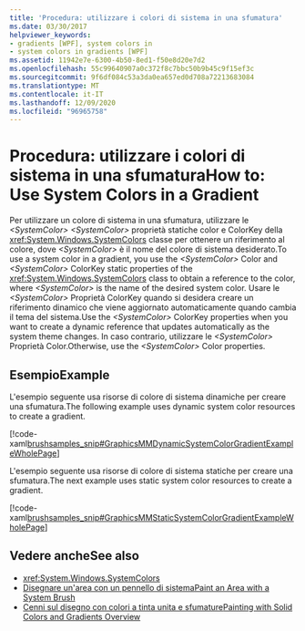 ```yaml
---
title: 'Procedura: utilizzare i colori di sistema in una sfumatura'
ms.date: 03/30/2017
helpviewer_keywords:
- gradients [WPF], system colors in
- system colors in gradients [WPF]
ms.assetid: 11942e7e-6300-4b50-8ed1-f50e8d20e7d2
ms.openlocfilehash: 55c99640907a0c372f8c7bbc50b9b45c9f15ef3c
ms.sourcegitcommit: 9f6df084c53a3da0ea657ed0d708a72213683084
ms.translationtype: MT
ms.contentlocale: it-IT
ms.lasthandoff: 12/09/2020
ms.locfileid: "96965758"
---
```

# <a name="how-to-use-system-colors-in-a-gradient"></a><span data-ttu-id="f574d-102">Procedura: utilizzare i colori di sistema in una sfumatura</span><span class="sxs-lookup"><span data-stu-id="f574d-102">How to: Use System Colors in a Gradient</span></span>
<span data-ttu-id="f574d-103">Per utilizzare un colore di sistema in una sfumatura, utilizzare le *\<SystemColor>* *\<SystemColor>* proprietà statiche color e ColorKey della <xref:System.Windows.SystemColors> classe per ottenere un riferimento al colore, dove *\<SystemColor>* è il nome del colore di sistema desiderato.</span><span class="sxs-lookup"><span data-stu-id="f574d-103">To use a system color in a gradient, you use the *\<SystemColor>* Color and *\<SystemColor>* ColorKey static properties of the <xref:System.Windows.SystemColors> class to obtain a reference to the color, where *\<SystemColor>* is the name of the desired system color.</span></span> <span data-ttu-id="f574d-104">Usare le *\<SystemColor>* Proprietà ColorKey quando si desidera creare un riferimento dinamico che viene aggiornato automaticamente quando cambia il tema del sistema.</span><span class="sxs-lookup"><span data-stu-id="f574d-104">Use the *\<SystemColor>* ColorKey properties when you want to create a dynamic reference that updates automatically as the system theme changes.</span></span> <span data-ttu-id="f574d-105">In caso contrario, utilizzare le *\<SystemColor>* Proprietà Color.</span><span class="sxs-lookup"><span data-stu-id="f574d-105">Otherwise, use the *\<SystemColor>* Color properties.</span></span>  
  
## <a name="example"></a><span data-ttu-id="f574d-106">Esempio</span><span class="sxs-lookup"><span data-stu-id="f574d-106">Example</span></span>  
 <span data-ttu-id="f574d-107">L'esempio seguente usa risorse di colore di sistema dinamiche per creare una sfumatura.</span><span class="sxs-lookup"><span data-stu-id="f574d-107">The following example uses dynamic system color resources to create a gradient.</span></span>  
  
 [!code-xaml[brushsamples_snip#GraphicsMMDynamicSystemColorGradientExampleWholePage](~/samples/snippets/csharp/VS_Snippets_Wpf/brushsamples_snip/CS/DynamicSystemColorExample.xaml#graphicsmmdynamicsystemcolorgradientexamplewholepage)]  
  
 <span data-ttu-id="f574d-108">L'esempio seguente usa risorse di colore di sistema statiche per creare una sfumatura.</span><span class="sxs-lookup"><span data-stu-id="f574d-108">The next example uses static system color resources to create a gradient.</span></span>  
  
 [!code-xaml[brushsamples_snip#GraphicsMMStaticSystemColorGradientExampleWholePage](~/samples/snippets/csharp/VS_Snippets_Wpf/brushsamples_snip/CS/StaticSystemColorExample.xaml#graphicsmmstaticsystemcolorgradientexamplewholepage)]  
  
## <a name="see-also"></a><span data-ttu-id="f574d-109">Vedere anche</span><span class="sxs-lookup"><span data-stu-id="f574d-109">See also</span></span>

- <xref:System.Windows.SystemColors>
- [<span data-ttu-id="f574d-110">Disegnare un'area con un pennello di sistema</span><span class="sxs-lookup"><span data-stu-id="f574d-110">Paint an Area with a System Brush</span></span>](how-to-paint-an-area-with-a-system-brush.md)
- [<span data-ttu-id="f574d-111">Cenni sul disegno con colori a tinta unita e sfumature</span><span class="sxs-lookup"><span data-stu-id="f574d-111">Painting with Solid Colors and Gradients Overview</span></span>](painting-with-solid-colors-and-gradients-overview.md)
